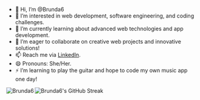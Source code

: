 - 👋 Hi, I’m @Brunda6
- 👀 I’m interested in web development, software engineering, and coding challenges.
- 🌱 I’m currently learning about advanced web technologies and app development.
- 💞️ I’m eager to collaborate on creative web projects and innovative solutions!
- 📫 Reach me via [LinkedIn](https://www.linkedin.com/in/brunda26/).
- 😄 Pronouns: She/Her.
- ⚡ I’m learning to play the guitar and hope to code my own music app one day!

<p><img align="left" src="https://github-readme-stats.vercel.app/api/top-langs?username=Brunda6&show_icons=true&locale=en&layout=compact" alt="Brunda6" /></p>

<img src="https://streak-stats.demolab.com?user=Brunda6&theme=black-ice" alt="Brunda6's GitHub Streak" />
